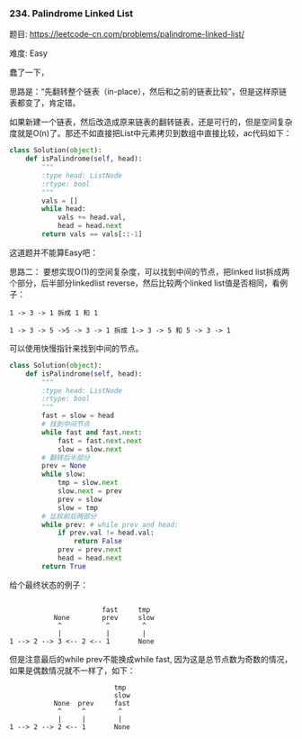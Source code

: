 ### 234. Palindrome Linked List

题目:
<https://leetcode-cn.com/problems/palindrome-linked-list/>


难度:
Easy

蠢了一下，

思路是：“先翻转整个链表（in-place），然后和之前的链表比较”，但是这样原链表都变了，肯定错。

如果新建一个链表，然后改造成原来链表的翻转链表，还是可行的，但是空间复杂度就是O(n)了。那还不如直接把List中元素拷贝到数组中直接比较，ac代码如下：


```python
class Solution(object):
    def isPalindrome(self, head):
        """
        :type head: ListNode
        :rtype: bool
        """
        vals = []
        while head:
            vals += head.val,
            head = head.next
        return vals == vals[::-1]
```

这道题并不能算Easy吧：

思路二：
要想实现O(1)的空间复杂度，可以找到中间的节点，把linked list拆成两个部分，后半部分linkedlist reverse，然后比较两个linked list值是否相同，看例子：


```
1 -> 3 -> 1 拆成 1 和 1

1 -> 3 -> 5 ->5 -> 3 -> 1 拆成 1-> 3 -> 5 和 5 -> 3 -> 1

```

可以使用快慢指针来找到中间的节点。


```python
class Solution(object):
    def isPalindrome(self, head):
        """
        :type head: ListNode
        :rtype: bool
        """
        fast = slow = head
        # 找到中间节点
        while fast and fast.next:
            fast = fast.next.next
            slow = slow.next
        # 翻转后半部分
        prev = None
        while slow:
            tmp = slow.next
            slow.next = prev
            prev = slow
            slow = tmp
        # 比较前后两部分
        while prev: # while prev and head:
            if prev.val != head.val:
                return False
            prev = prev.next
            head = head.next
        return True
```

给个最终状态的例子：
```

                       fast     tmp
           None        prev     slow
            ^           ^        ^
            |           |        |
1 --> 2 --> 3 <-- 2 <-- 1       None

```
但是注意最后的while prev不能换成while fast, 因为这是总节点数为奇数的情况，如果是偶数情况就不一样了，如下：
```
                          tmp
                          slow    
           None  prev     fast
            ^     ^        ^
            |     |        |
1 --> 2 --> 2 <-- 1       None

```
